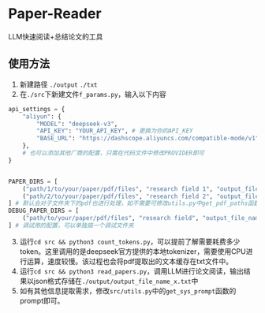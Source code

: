 # Paper-Reader

LLM快速阅读+总结论文的工具

## 使用方法

1. 新建路径 `./output` `./txt`
2. 在`./src`下新建文件`f_params.py`，输入以下内容

```py
api_settings = {
    "aliyun": {
        "MODEL": "deepseek-v3",
        "API_KEY": "YOUR_API_KEY", # 更换为你的API_KEY
        "BASE_URL": "https://dashscope.aliyuncs.com/compatible-mode/v1",
    }, 
    # 也可以添加其他厂商的配置，只需在代码文件中修改PROVIDER即可
}


PAPER_DIRS = [
    ("path/1/to/your/paper/pdf/files", "research field 1", "output_file_name_1"),
    ("path/2/to/your/paper/pdf/files", "research field 2", "output_file_name_2"),
] # 默认会对子文件夹下的pdf也进行处理，如不需要可修改utils.py中get_pdf_paths函数
DEBUG_PAPER_DIRS = [
    ("path/to/your/paper/pdf/files", "research field", "output_file_name"),
] # 调试用的配置，可以单独搞一个调试文件夹
```

3. 运行`cd src && python3 count_tokens.py`，可以提前了解需要耗费多少token。这里调用的是deepseek官方提供的本地tokenizer，需要使用CPU进行运算，速度较慢。该过程也会将pdf提取出的文本缓存在txt文件中。
4. 运行`cd src && python3 read_papers.py`，调用LLM进行论文阅读，输出结果以json格式存储在`./output/output_file_name_x.txt`中
5. 如有其他信息提取需求，修改`src/utils.py`中的`get_sys_prompt`函数的prompt即可。
